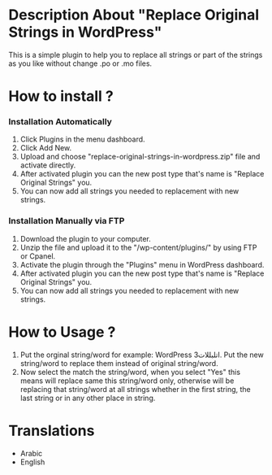 # Description About "Replace Original Strings in WordPress"
This is a simple plugin to help you to replace all strings or part of the strings as you like without change .po or .mo files.


# How to install ?
### Installation Automatically
1. Click Plugins in the menu dashboard.
2. Click Add New.
3. Upload and choose "replace-original-strings-in-wordpress.zip" file and activate directly.
4. After activated plugin you can the new post type that's name is "Replace Original Strings" you.
5. You can now add all strings you needed to replacement with new strings.


### Installation Manually via FTP
1. Download the plugin to your computer.
2. Unzip the file and upload it to the "/wp-content/plugins/" by using FTP or Cpanel.
3. Activate the plugin through the "Plugins" menu in WordPress dashboard.
4. After activated plugin you can the new post type that's name is "Replace Original Strings" you.
5. You can now add all strings you needed to replacement with new strings.

# How to Usage ?
1. Put the orginal string/word for example: WordPress
اتلبللات3. Put the new string/word to replace them instead of original string/word.
4. Now select the match the string/word, when you select "Yes" this means will replace same this string/word only, otherwise will be replacing that string/word at all strings whether in the first string, the last string or in any other place in string.

# Translations
 * Arabic
 * English
